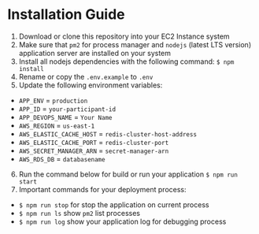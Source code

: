 # Installation Guide
1. Download or clone this repository into your EC2 Instance system
2. Make sure that `pm2` for process manager and `nodejs` (latest LTS version) application server are installed on your system
3. Install all nodejs dependencies with the following command:
	 `$ npm install`
4. Rename or copy the `.env.example` to `.env`
5. Update the following environment variables:
* `APP_ENV` = `production`
* `APP_ID` = `your-participant-id`
* `APP_DEVOPS_NAME` = `Your Name`
* `AWS_REGION` = `us-east-1`
* `AWS_ELASTIC_CACHE_HOST` = `redis-cluster-host-address`
* `AWS_ELASTIC_CACHE_PORT` = `redis-cluster-port`
* `AWS_SECRET_MANAGER_ARN` = `secret-manager-arn`
* `AWS_RDS_DB` = `databasename`
6. Run the command below for build or run your application
	`$ npm run start`
7. Important commands for your deployment process:
* `$ npm run stop` for stop the application on current process
* `$ npm run ls` show `pm2` list processes
* `$ npm run log` show your application log for debugging process
